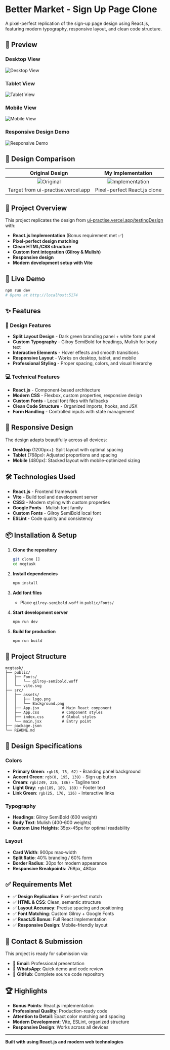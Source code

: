 # Better Market - Sign Up Page Clone

A pixel-perfect replication of the sign-up page design using React.js, featuring modern typography, responsive layout, and clean code structure.

## 📸 Preview

### Desktop View
![Desktop View](./src/assets/desktop-view.png)

### Tablet View  
![Tablet View](./src/assets/tablet-preview.png)

### Mobile View
![Mobile View](./src/assets/mobile-preview.png)

### Responsive Design Demo
![Responsive Demo](./src/assets/responsive-demo.gif)

## 🎯 Design Comparison

| Original Design | My Implementation |
|:---------------:|:-----------------:|
| ![Original](./src/assets/original-design.png) | ![Implementation](./src/assets/my-implementation.png) |
| Target from ui-practise.vercel.app | Pixel-perfect React.js clone |

## 🎯 Project Overview

This project replicates the design from [ui-practise.vercel.app/testingDesign](https://ui-practise.vercel.app/testingDesign) with:

- **React.js Implementation** (Bonus requirement met ✅)
- **Pixel-perfect design matching**
- **Clean HTML/CSS structure**
- **Custom font integration (Gilroy & Mulish)**
- **Responsive design**
- **Modern development setup with Vite**

## 🚀 Live Demo

```bash
npm run dev
# Opens at http://localhost:5174
```

## ✨ Features

### 🎨 Design Features
- **Split Layout Design** - Dark green branding panel + white form panel
- **Custom Typography** - Gilroy SemiBold for headings, Mulish for body text
- **Interactive Elements** - Hover effects and smooth transitions
- **Responsive Layout** - Works on desktop, tablet, and mobile
- **Professional Styling** - Proper spacing, colors, and visual hierarchy

### 💻 Technical Features
- **React.js** - Component-based architecture
- **Modern CSS** - Flexbox, custom properties, responsive design
- **Custom Fonts** - Local font files with fallbacks
- **Clean Code Structure** - Organized imports, hooks, and JSX
- **Form Handling** - Controlled inputs with state management

## 📱 Responsive Design

The design adapts beautifully across all devices:
- **Desktop** (1200px+): Split layout with optimal spacing
- **Tablet** (768px): Adjusted proportions and spacing
- **Mobile** (480px): Stacked layout with mobile-optimized sizing

## 🛠️ Technologies Used

- **React.js** - Frontend framework
- **Vite** - Build tool and development server
- **CSS3** - Modern styling with custom properties
- **Google Fonts** - Mulish font family
- **Custom Fonts** - Gilroy SemiBold local font
- **ESLint** - Code quality and consistency

## 📦 Installation & Setup

1. **Clone the repository**
   ```bash
   git clone []
   cd mcgtask
   ```

2. **Install dependencies**
   ```bash
   npm install
   ```

3. **Add font files**
   - Place `gilroy-semibold.woff` in `public/Fonts/`

4. **Start development server**
   ```bash
   npm run dev
   ```

5. **Build for production**
   ```bash
   npm run build
   ```

## 📁 Project Structure

```
mcgtask/
├── public/
│   ├── Fonts/
│   │   └── gilroy-semibold.woff
│   └── vite.svg
├── src/
│   ├── assets/
│   │   ├── logo.png
│   │   └── Background.png
│   ├── App.jsx          # Main React component
│   ├── App.css          # Component styles
│   ├── index.css        # Global styles
│   └── main.jsx         # Entry point
├── package.json
└── README.md
```

## 🎨 Design Specifications

### Colors
- **Primary Green**: `rgb(8, 75, 62)` - Branding panel background
- **Accent Green**: `rgb(0, 195, 139)` - Sign up button
- **Cream**: `rgb(249, 226, 186)` - Tagline text
- **Light Gray**: `rgb(189, 189, 189)` - Footer text
- **Link Green**: `rgb(25, 176, 126)` - Interactive links

### Typography
- **Headings**: Gilroy SemiBold (600 weight)
- **Body Text**: Mulish (400-600 weights)
- **Custom Line Heights**: 35px-45px for optimal readability

### Layout
- **Card Width**: 900px max-width
- **Split Ratio**: 40% branding / 60% form
- **Border Radius**: 30px for modern appearance
- **Responsive Breakpoints**: 768px, 480px

## ✅ Requirements Met

- ✅ **Design Replication**: Pixel-perfect match
- ✅ **HTML & CSS**: Clean, semantic structure
- ✅ **Layout Accuracy**: Precise spacing and positioning
- ✅ **Font Matching**: Custom Gilroy + Google Fonts
- ✅ **ReactJS Bonus**: Full React implementation
- ✅ **Responsive Design**: Mobile-friendly layout

## 📧 Contact & Submission

This project is ready for submission via:
- 📧 **Email**: Professional presentation
- 💬 **WhatsApp**: Quick demo and code review
- 🔗 **GitHub**: Complete source code repository

## 🏆 Highlights

- **Bonus Points**: React.js implementation
- **Professional Quality**: Production-ready code
- **Attention to Detail**: Exact color matching and spacing
- **Modern Development**: Vite, ESLint, organized structure
- **Responsive Design**: Works across all devices

---

**Built with using React.js and modern web technologies**
